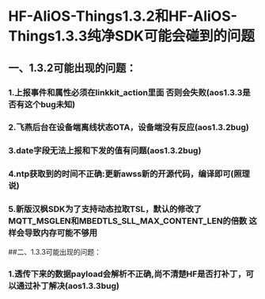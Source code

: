 # HF-AliOS-Things1.3.2和HF-AliOS-Things1.3.3纯净SDK可能会碰到的问题

## 一、1.3.2可能出现的问题：

###	1.上报事件和属性必须在linkkit_action里面 否则会失败(aos1.3.3是否有这个bug未知)

###	2.飞燕后台在设备端离线状态OTA，设备端没有反应(aos1.3.2bug)

###	3.date字段无法上报和下发的值有问题(aos1.3.2bug)

###	4.ntp获取到的时间不正确:更新awss新的开源代码，编译即可(照理说)

###	5.新版汉枫SDK为了支持动态拉取TSL，默认的修改了MQTT_MSGLEN和MBEDTLS_SLL_MAX_CONTENT_LEN的倍数 这样会导致内存可能不够用



##二、1.3.3可能出现的问题：
	
###	1.透传下来的数据payload会解析不正确,尚不清楚HF是否打补丁，可以通过补丁解决(aos1.3.3bug)
